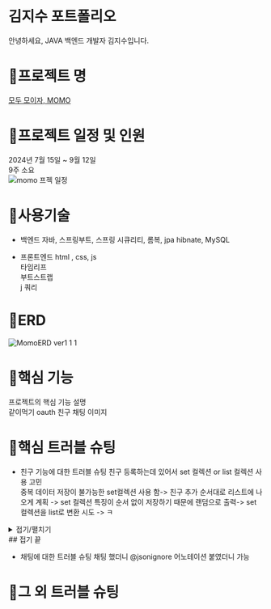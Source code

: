 <h1>김지수 포트폴리오</h1>
안녕하세요, JAVA 백엔드 개발자 김지수입니다.

# 🚨프로젝트 명
[모두 모이자, MOMO](http://momo2gather.com/member/welcome)

# 🚨프로젝트 일정 및 인원
2024년 7월 15일 ~ 9월 12일 <br>
9주 소요 <br>
![momo 프젝 일정](https://github.com/user-attachments/assets/15151a42-95b9-4c11-b051-6695cd882b7c)
 

# 🚨사용기술
- 백엔드
자바, 스프링부트, 스프링 시큐리티, 롬복, jpa hibnate, MySQL<br>

- 프론트엔드
html , css, js<br>
타임리프<br>
부트스트랩<br>
j 쿼리 <br>

# 🚨ERD
![MomoERD ver1 1 1](https://github.com/user-attachments/assets/1f4de842-c053-4456-a8a7-f211ca36a0b4)



# 🚨핵심 기능
프로젝트의 핵심 기능 설명 <br>
같이먹기
oauth
친구
채팅
이미지


# 🚨핵심 트러블 슈팅
- 친구 기능에 대한 트러블 슈팅 
친구 등록하는데 있어서 set 컬렉션 or list 컬렉션 사용 고민<br>
중복 데이터 저장이 불가능한 set컬렉션 사용 함-> 친구 추가 순서대로 리스트에 나오게 계획 -> set 컬렉션 특징이 순서 없이 저장하기 때문에 랜덤으로 출력-> set 컬렉션을 list로 변환 시도 -> ㅋ 
<details>
 <summary>접기/펼치기</summary>

 ## 접은 내용
 접은 내용
</details>
## 접기 끝


- 채팅에 대한 트러블 슈팅
채팅 했더니 @jsonignore 어노테이션 붙였더니 가능


# 🚨그 외 트러블 슈팅


